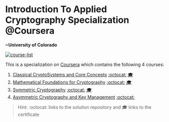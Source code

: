 # Introduction To Applied Cryptography Specialization @Coursera
__~University of Colorado__

[![course-list](https://img.shields.io/badge/also%20see-Other%20Coursera%20Courses-1f72ff.svg)](https://github.com/anishLearnsToCode/course-list#coursera)

This is a specialization on 
[Coursera](https://www.coursera.org/specializations/introduction-applied-cryptography) 
which contains the following 4 courses:

1. [Classical CryptoSystems and Core Concepts](https://www.coursera.org/learn/classical-cryptosystems) 
   [:octocat:](https://github.com/anishLearnsToCode/classical-cryptosystems-core-concepts) 
   [🎓](https://www.coursera.org/verify/7FVGRVKAFW73)
1. [Mathematical Foundations for Cryptography](https://www.coursera.org/learn/mathematical-foundations-cryptography) 
   [:octocat:](https://github.com/anishLearnsToCode/mathematical-foundations-cryptography) 
   [🎓](http://coursera.org/verify/ZPQF7QGV22XT)
1. [Symmetric Cryptography](https://www.coursera.org/learn/symmetric-crypto) 
   [:octocat:](https://github.com/anishLearnsToCode/symmetric-cryptography)
   [🎓](http://coursera.org/verify/KPJPY9LZAFBP)
1. [Asymmetric Cryptography and Key Management](https://www.coursera.org/learn/asymmetric-crypto)
   [:octocat:](https://github.com/anishLearnsToCode/asymmetric-cryptography-key-management)

> Hint: :octocat: links to the solution repository and 🎓 links to the certificate
